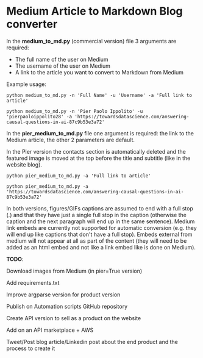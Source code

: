 # Medium Article to Markdown Blog converter

In the **medium_to_md.py** (commercial version) file 3 arguments are required:

- The full name of the user on Medium
- The username of the user on Medium
- A link to the article you want to convert to Markdown from Medium

Example usage:

```
python medium_to_md.py -n 'Full Name' -u 'Username' -a 'Full link to article'

python medium_to_md.py -n 'Pier Paolo Ippolito' -u 'pierpaoloippolito28' -a 'https://towardsdatascience.com/answering-causal-questions-in-ai-87c9b53e3a72'
```

In the **pier_medium_to_md.py** file one argument is required: the link to the Medium article, the other 2 parameters are default.

In the Pier version the contacts section is automatically deleted and the featured image is moved at the top before the title and subtitle (like in the website blog).

```
python pier_medium_to_md.py -a 'Full link to article'

python pier_medium_to_md.py -a 'https://towardsdatascience.com/answering-causal-questions-in-ai-87c9b53e3a72'
```

In both versions, figures/GIFs captions are assumed to end with a full stop (.) and that they have just a single full stop in the caption (otherwise the caption and the next paragraph will end up in the same sentence). Medium link embeds are currently not supported for automatic conversion (e.g. they will end up like captions that don't have a full stop). Embeds external from medium will not appear at all as part of the content (they will need to be added as an html embed and not like a link embed like is done on Medium). 

**TODO**:

Download images from Medium (in pier=True version)

Add requirements.txt

Improve argparse version for product version

Publish on Automation scripts GitHub repository

Create API version to sell as a product on the website

Add on an API marketplace + AWS

Tweet/Post blog article/Linkedin post about the end product and the process to create it